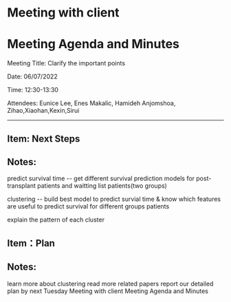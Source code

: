 # Meeting with client

# Meeting Agenda and Minutes

Meeting Title: Clarify the important points

Date: 06/07/2022

Time: 12:30-13:30

Attendees: Eunice Lee, Enes Makalic, Hamideh Anjomshoa, Zihao,Xiaohan,Kexin,Sirui

______________________________________________________________________________________________________

## Item: Next Steps

## Notes:

predict survival time -- get different survival prediction models for post-transplant patients
and waitting list patients(two groups)

clustering -- build best model to predict survial time & know which features are useful to
predict survival for different groups patients

explain the pattern of each cluster

## Item：Plan

## Notes:
learn more about clustering
read more related papers
report our detailed plan by next Tuesday
Meeting with client
Meeting Agenda and Minutes
